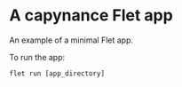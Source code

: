 # A capynance Flet app

An example of a minimal Flet app.

To run the app:

```
flet run [app_directory]
```